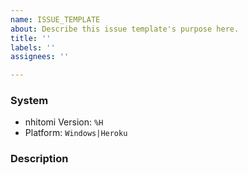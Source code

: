 ```yaml
---
name: ISSUE_TEMPLATE
about: Describe this issue template's purpose here.
title: ''
labels: ''
assignees: ''

---
```

### System

* nhitomi Version: `%H` 
* Platform: `Windows|Heroku`
<!--
Example:

* nhitomi Version: `c7bcfcbe5596d9f4e5303952f4ff2ebd250665e8`
* Platform: `Windows`

-->

### Description

<!-- 
    and then describe the issue with as much detail as possible and clear steps to reproduce. Write it below this line. -->
